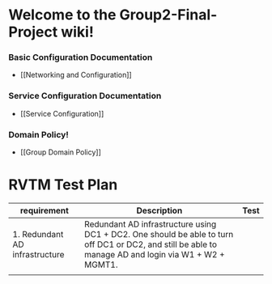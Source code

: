 # Welcome to the Group2-Final-Project wiki!
### Basic Configuration Documentation
* [[Networking and Configuration]]

### Service Configuration Documentation
* [[Service Configuration]]

### Domain Policy!
* [[Group Domain Policy]]



# RVTM Test Plan
|  requirement  |  Description  |  Test  |
|  -----------  |  -----------  |  ----  |
|  1. Redundant AD infrastructure  |  Redundant AD infrastructure using DC1 + DC2. One should be able to turn off DC1 or DC2, and still be able to manage AD and login via W1 + W2 + MGMT1.  |  |
|  |  |  |